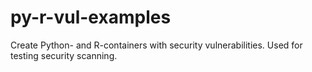# py-r-vul-examples
Create Python- and R-containers with security vulnerabilities. Used for testing security scanning.
